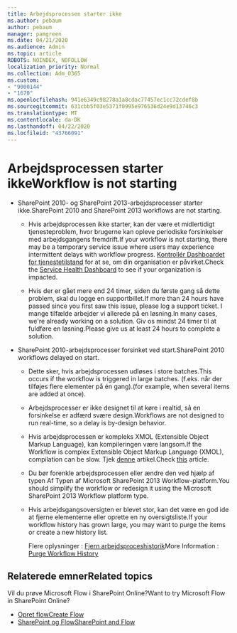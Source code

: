 ```yaml
---
title: Arbejdsprocessen starter ikke
ms.author: pebaum
author: pebaum
manager: pamgreen
ms.date: 04/21/2020
ms.audience: Admin
ms.topic: article
ROBOTS: NOINDEX, NOFOLLOW
localization_priority: Normal
ms.collection: Adm_O365
ms.custom:
- "9000144"
- "1670"
ms.openlocfilehash: 941e6349c98278a1a8cdac77457ec1cc72cdef8b
ms.sourcegitcommit: 631cbb5f03e5371f0995e976536d24e9d13746c3
ms.translationtype: MT
ms.contentlocale: da-DK
ms.lasthandoff: 04/22/2020
ms.locfileid: "43766091"
---
```

# <a name="workflow-is-not-starting"></a><span data-ttu-id="e8d82-102">Arbejdsprocessen starter ikke</span><span class="sxs-lookup"><span data-stu-id="e8d82-102">Workflow is not starting</span></span>

- <span data-ttu-id="e8d82-103">SharePoint 2010- og SharePoint 2013-arbejdsprocesser starter ikke.</span><span class="sxs-lookup"><span data-stu-id="e8d82-103">SharePoint 2010 and SharePoint 2013 workflows are not starting.</span></span>

    - <span data-ttu-id="e8d82-104">Hvis arbejdsprocessen ikke starter, kan der være et midlertidigt tjenesteproblem, hvor brugerne kan opleve periodiske forsinkelser med arbejdsgangens fremdrift.</span><span class="sxs-lookup"><span data-stu-id="e8d82-104">If your workflow is not starting, there may be a temporary service issue where users may experience intermittent delays with workflow progress.</span></span> <span data-ttu-id="e8d82-105">[Kontrollér Dashboardet for tjenestetilstand](https:/admin.microsoft.com/AdminPortal/Home#/servicehealth) for at se, om din organisation er påvirket.</span><span class="sxs-lookup"><span data-stu-id="e8d82-105">Check the [Service Health Dashboard](https:/admin.microsoft.com/AdminPortal/Home#/servicehealth) to see if your organization is impacted.</span></span>

    - <span data-ttu-id="e8d82-106">Hvis der er gået mere end 24 timer, siden du første gang så dette problem, skal du logge en supportbillet.</span><span class="sxs-lookup"><span data-stu-id="e8d82-106">If more than 24 hours have passed since you first saw this issue, please log a support ticket.</span></span> <span data-ttu-id="e8d82-107">I mange tilfælde arbejder vi allerede på en løsning.</span><span class="sxs-lookup"><span data-stu-id="e8d82-107">In many cases, we're already working on a solution.</span></span> <span data-ttu-id="e8d82-108">Giv os mindst 24 timer til at fuldføre en løsning.</span><span class="sxs-lookup"><span data-stu-id="e8d82-108">Please give us at least 24 hours to complete a solution.</span></span>

- <span data-ttu-id="e8d82-109">SharePoint 2010-arbejdsprocesser forsinket ved start.</span><span class="sxs-lookup"><span data-stu-id="e8d82-109">SharePoint 2010 workflows delayed on start.</span></span>

    - <span data-ttu-id="e8d82-110">Dette sker, hvis arbejdsprocessen udløses i store batches.</span><span class="sxs-lookup"><span data-stu-id="e8d82-110">This occurs if the workflow is triggered in large batches.</span></span> <span data-ttu-id="e8d82-111">(f.eks. når der tilføjes flere elementer på én gang).</span><span class="sxs-lookup"><span data-stu-id="e8d82-111">(for example, when several items are added at once).</span></span>

    - <span data-ttu-id="e8d82-112">Arbejdsprocesser er ikke designet til at køre i realtid, så en forsinkelse er adfærd svære design.</span><span class="sxs-lookup"><span data-stu-id="e8d82-112">Workflows are not designed to run real-time, so a delay is by-design behavior.</span></span>

   -  <span data-ttu-id="e8d82-113">Hvis arbejdsprocessen er kompleks XMOL (Extensible Object Markup Language), kan kompileringen være langsom.</span><span class="sxs-lookup"><span data-stu-id="e8d82-113">If the Workflow is complex Extensible Object Markup Language (XMOL), compilation can be slow.</span></span> <span data-ttu-id="e8d82-114">Tjek [denne](https://support.microsoft.com//kb/3043697) artikel.</span><span class="sxs-lookup"><span data-stu-id="e8d82-114">Check [this](https://support.microsoft.com//kb/3043697) article.</span></span>

    - <span data-ttu-id="e8d82-115">Du bør forenkle arbejdsprocessen eller ændre den ved hjælp af typen Af Typen af Microsoft SharePoint 2013 Workflow-platform.</span><span class="sxs-lookup"><span data-stu-id="e8d82-115">You should simplify the workflow or redesign it using the Microsoft SharePoint 2013 Workflow platform type.</span></span>

    - <span data-ttu-id="e8d82-116">Hvis arbejdsgangsoversigten er blevet stor, kan det være en god ide at fjerne elementerne eller oprette en ny oversigtsliste.</span><span class="sxs-lookup"><span data-stu-id="e8d82-116">If your workflow history has grown large, you may want to purge the items or create a new history list.</span></span>

        <span data-ttu-id="e8d82-117">Flere oplysninger : [Fjern arbejdsproceshistorik](https://blogs.technet.microsoft.com/marj/2015/08/07/sharepoint-2010-workflows-best-practice-purge-workflow-history-list-items/)</span><span class="sxs-lookup"><span data-stu-id="e8d82-117">More Information : [Purge Workflow History](https://blogs.technet.microsoft.com/marj/2015/08/07/sharepoint-2010-workflows-best-practice-purge-workflow-history-list-items/)</span></span>


## <a name="related-topics"></a><span data-ttu-id="e8d82-118">Relaterede emner</span><span class="sxs-lookup"><span data-stu-id="e8d82-118">Related topics</span></span>
<span data-ttu-id="e8d82-119">Vil du prøve Microsoft Flow i SharePoint Online?</span><span class="sxs-lookup"><span data-stu-id="e8d82-119">Want to try Microsoft Flow in SharePoint Online?</span></span>
- [<span data-ttu-id="e8d82-120">Opret flow</span><span class="sxs-lookup"><span data-stu-id="e8d82-120">Create Flow</span></span>](https://support.office.com/article/Create-a-flow-for-a-list-or-library-in-SharePoint-Online-or-OneDrive-for-Business-a9c3e03b-0654-46af-a254-20252e580d01) 
- [<span data-ttu-id="e8d82-121">SharePoint og Flow</span><span class="sxs-lookup"><span data-stu-id="e8d82-121">SharePoint and Flow</span></span>](https://flow.microsoft.com/blog/sharepoint-and-flow/) 


